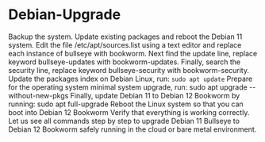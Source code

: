 # Debian-Upgrade
Backup the system.
Update existing packages and reboot the Debian 11 system.
Edit the file /etc/apt/sources.list using a text editor and replace each instance of bullseye with bookworm. Next find the update line, replace keyword bullseye-updates with bookworm-updates. Finally, search the security line, replace keyword bullseye-security with bookworm-security.
Update the packages index on Debian Linux, run:
```sudo apt update```
Prepare for the operating system minimal system upgrade, run:
sudo apt upgrade --without-new-pkgs
Finally, update Debian 11 to Debian 12 Bookworm by running:
sudo apt full-upgrade
Reboot the Linux system so that you can boot into Debian 12 Bookworm
Verify that everything is working correctly.
Let us see all commands step by step to upgrade Debian 11 Bullseye to Debian 12 Bookworm safely running in the cloud or bare metal environment.
